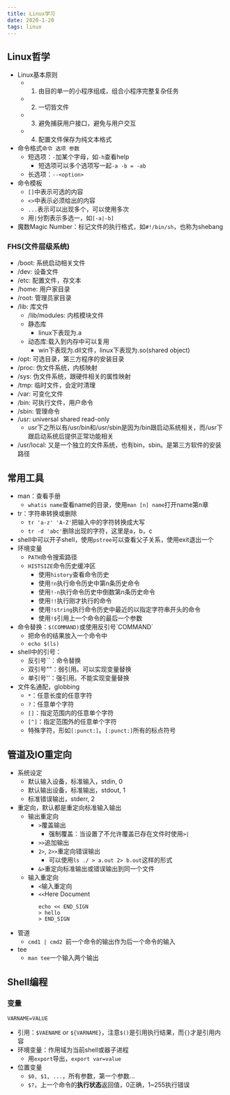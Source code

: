 ```yaml
---
title: Linux学习
date: 2020-1-20
tags: linux
---
```


## Linux哲学

- Linux基本原则
    * 1. 由目的单一的小程序组成，组合小程序完整复杂任务
    * 2. 一切皆文件
    * 3. 避免捕获用户接口，避免与用户交互
    * 4. 配置文件保存为纯文本格式
- 命令格式`命令 选项 参数`
    * 短选项：`-`加某个字母，如`-h`查看help
        + 短选项可以多个选项写一起`-a -b = -ab`
    * 长选项：`--<option>`
- 命令模板
    * `[]`中表示可选的内容
    * `<>`中表示必须给出的内容
    * `...`表示可以出现多个，可以使用多次
    * 用`|`分割表示多选一，如`[-a|-b]`
- 魔数Magic Number：标记文件的执行格式，如`#!/bin/sh`，也称为shebang


### FHS(文件层级系统)

- /boot: 系统启动相关文件
- /dev: 设备文件
- /etc: 配置文件，存文本
- /home: 用户家目录
- /root: 管理员家目录
- /lib: 库文件
    * /lib/modules: 内核模块文件
    * 静态库
        + linux下表现为.a
    * 动态库:载入到内存中可以复用
        + win下表现为.dll文件，linux下表现为.so(shared object)
- /opt: 可选目录，第三方程序的安装目录
- /proc: 伪文件系统，内核映射
- /sys: 伪文件系统，跟硬件相关的属性映射
- /tmp: 临时文件，会定时清理
- /var: 可变化文件
- /bin: 可执行文件，用户命令
- /sbin: 管理命令
- /usr: universal shared read-only
    * usr下之所以有/usr/bin和/usr/sbin是因为/bin跟启动系统相关，而/usr下跟启动系统后提供正常功能相关
- /usr/local: 又是一个独立的文件系统，也有bin，sbin。是第三方软件的安装路径


## 常用工具

- man：查看手册
    * `whatis name`查看name的目录，使用`man [n] name`打开name第n章
- tr：字符串转换或删除
    * `tr 'a-z' 'A-Z'`把输入中的字符转换成大写
    * `tr -d 'abc'`删除出现的字符，这里是a，b，c
- shell中可以开子shell，使用`pstree`可以查看父子关系，使用exit退出一个
- 环境变量
    * `PATH`命令搜索路径
    * `HISTSIZE`命令历史缓冲区
        + 使用`history`查看命令历史
        + 使用`!n`执行命令历史中第n条历史命令
        + 使用`!-n`执行命令历史中倒数第n条历史命令
        + 使用`!!`执行刚才执行的命令
        + 使用`!string`执行命令历史中最近的以指定字符串开头的命令
        + 使用`!$`引用上一个命令的最后一个参数
- 命令替换：`$(COMMAND)`或使用反引号\`COMMAND\`
    * 把命令的结果放入一个命令中
    * `echo $(ls)`
- shell中的引号：
    * 反引号\`\`：命令替换
    * 双引号""：弱引用。可以实现变量替换
    * 单引号''：强引用。不能实现变量替换
- 文件名通配，globbing
    * `*`：任意长度的任意字符
    * `?`：任意单个字符
    * `[]`：指定范围内的任意单个字符
    * `[^]`：指定范围外的任意单个字符
    * 特殊字符，形如`[:punct:]`。`[:punct:]`所有的标点符号


## 管道及IO重定向

- 系统设定
    * 默认输入设备，标准输入，stdin, 0
    * 默认输出设备，标准输出，stdout, 1
    * 标准错误输出，stderr, 2
- 重定向，默认都是重定向标准输入输出
    * 输出重定向
        + `>`覆盖输出
            + 强制覆盖：当设置了不允许覆盖已存在文件时使用`>|`
        + `>>`追加输出
        + `2>`, `2>>`重定向错误输出
            + 可以使用`ls ./ > a.out 2> b.out`这样的形式
        + `&>`重定向标准输出或错误输出到同一个文件
    * 输入重定向
        + `<`输入重定向
        + `<<`Here Document
            ```
            echo << END_SIGN
            > hello
            > END_SIGN
            ```
- 管道
    * `cmd1 | cmd2 `前一个命令的输出作为后一个命令的输入
- tee
    * `man tee`一个输入两个输出


## Shell编程

### 变量

`VARNAME=VALUE`

- 引用：`$VAENAME` or `${VARNAME}`，注意`$()`是引用执行结果，而`{}`才是引用内容
- 环境变量：作用域为当前shell或器子进程
    * 用`export`导出，`export var=value`
- 位置变量
    * `$0, $1, ...`，所有参数，第一个参数...
    * `$?`，上一个命令的**执行状态**返回值，0正确，1~255执行错误
